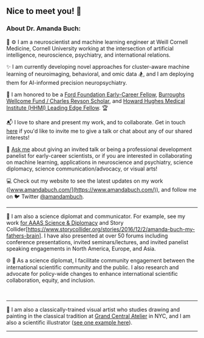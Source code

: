 ## Nice to meet you! 👋

### About Dr. Amanda Buch:

:brain: :gear:	I am a neuroscientist and machine learning engineer at Weill Cornell Medicine, Cornell University working at the intersection of artificial intelligence, neuroscience, psychiatry, and international relations. 

✨ I am currently developing novel approaches for cluster-aware machine learning of neuroimaging, behavioral, and omic data :snowboarder:, and I am deploying them for AI-informed precision neuropsychiatry.

:gem: I am honored to be a [Ford Foundation Early-Career Fellow](https://ra.nas.edu/FordFellows20/ExtRpts/PressReleaseRoster.aspx?RptMode=AW&CompYr=2023), [Burroughs Wellcome Fund / Charles Revson Scholar](https://www.bwfund.org/news/announcing-the-recipients-of-the-2024-postdoctoral-diversity-enrichment-program/), and [Howard Hughes Medical Institute (HHMI) Leading Edge Fellow](https://www.leadingedgesymposium.org/fellows/). :trophy:

:mailbox_with_mail: I love to share and present my work, and to collaborate. Get in touch [here](mailto:amb2022@med.cornell.edu) if you'd like to invite me to give a talk or chat about any of our shared interests!

💬 [Ask me](mailto:amb2022@med.cornell.edu) about giving an invited talk or being a professional development panelist for early-career scientists, or if you are interested in collaborating on machine learning, applications in neuroscience and psychiatry, science diplomacy, science communication/advocacy, or visual arts!

:computer: Check out my website to see the latest updates on my work ([www.amandabuch.com/](https://www.amandabuch.com/)), and follow me on 🐦 Twitter [@amandambuch](https://x.com/amandambuch).
$~$

---
:open_hands: I am also a science diplomat and communicator. For example, see my work [for AAAS Science & Diplomacy](https://www.aaas.org/news/emerging-technologies-role-science-diplomacy) and Story Collider[https://www.storycollider.org/stories/2016/12/2/amanda-buch-my-fathers-brain]. I have also presented at over 50 forums including conference presentations, invited seminars/lectures, and invited panelist speaking engagements in North America, Europe, and Asia.

:globe_with_meridians: 🤝 As a science diplomat, I facilitate community engagement between the international scientific community and the public. I also research and advocate for policy-wide changes to enhance international scientific collaboration, equity, and inclusion.

$~$

---
:art: I am also a classically-trained visual artist who studies drawing and painting in the classical tradition at [Grand Central Atelier](https://grandcentralatelier.org/) in NYC, and I am also a scientific illustrator ([see one example here](https://news.weill.cornell.edu/news/2023/04/four-different-autism-subtypes-identified-in-brain-study)).

---
